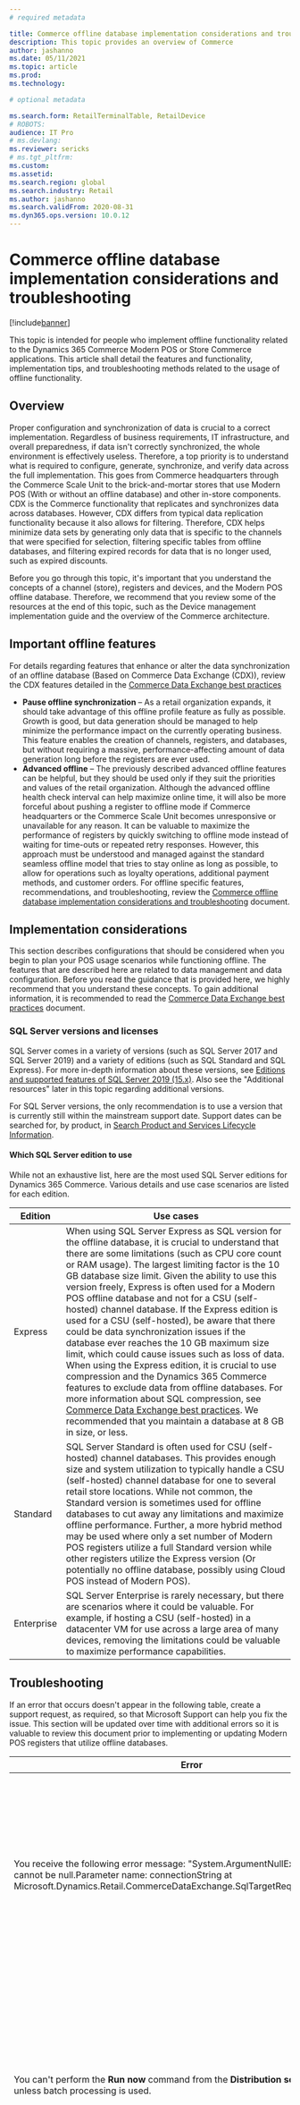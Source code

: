 ```yaml
---
# required metadata

title: Commerce offline database implementation considerations and troubleshooting
description: This topic provides an overview of Commerce
author: jashanno
ms.date: 05/11/2021
ms.topic: article
ms.prod:
ms.technology:

# optional metadata

ms.search.form: RetailTerminalTable, RetailDevice
# ROBOTS:
audience: IT Pro
# ms.devlang:
ms.reviewer: sericks
# ms.tgt_pltfrm:
ms.custom:
ms.assetid:
ms.search.region: global
ms.search.industry: Retail
ms.author: jashanno
ms.search.validFrom: 2020-08-31
ms.dyn365.ops.version: 10.0.12
---
```


# Commerce offline database implementation considerations and troubleshooting

[!include[banner](../includes/banner.md)]

This topic is intended for people who implement offline functionality related to the Dynamics 365 Commerce Modern POS or Store Commerce applications. This article shall detail the features and functionality, implementation tips, and troubleshooting methods related to the usage of offline functionality.

## Overview

Proper configuration and synchronization of data is crucial to a correct implementation. Regardless of business requirements, IT infrastructure, and overall preparedness, if data isn't correctly synchronized, the whole environment is effectively useless. Therefore, a top priority is to understand what is required to configure, generate, synchronize, and verify data across the full implementation. This goes from Commerce headquarters through the Commerce Scale Unit to the brick-and-mortar stores that use Modern POS (With or without an offline database) and other in-store components. CDX is the Commerce functionality that replicates and synchronizes data across databases. However, CDX differs from typical data replication functionality because it also allows for filtering. Therefore, CDX helps minimize data sets by generating only data that is specific to the channels that were specified for selection, filtering specific tables from offline databases, and filtering expired records for data that is no longer used, such as expired discounts.

Before you go through this topic, it's important that you understand the concepts of a channel (store), registers and devices, and the Modern POS offline database. Therefore, we recommend that you review some of the resources at the end of this topic, such as the Device management implementation guide and the overview of the Commerce architecture.


## Important offline features

For details regarding features that enhance or alter the data synchronization of an offline database (Based on Commerce Data Exchange (CDX)), review the CDX features detailed in the [Commerce Data Exchange best practices](CDX-Best-Practices.md)

- **Pause offline synchronization** – As a retail organization expands, it should take advantage of this offline profile feature as fully as possible. Growth is good, but data generation should be managed to help minimize the performance impact on the currently operating business. This feature enables the creation of channels, registers, and databases, but without requiring a massive, performance-affecting amount of data generation long before the registers are ever used.
- **Advanced offline** – The previously described advanced offline features can be helpful, but they should be used only if they suit the priorities and values of the retail organization. Although the advanced offline health check interval can help maximize online time, it will also be more forceful about pushing a register to offline mode if Commerce headquarters or the Commerce Scale Unit becomes unresponsive or unavailable for any reason. It can be valuable to maximize the performance of registers by quickly switching to offline mode instead of waiting for time-outs or repeated retry responses. However, this approach must be understood and managed against the standard seamless offline model that tries to stay online as long as possible, to allow for operations such as loyalty operations, additional payment methods, and customer orders. For offline specific features, recommendations, and troubleshooting, review the [Commerce offline database implementation considerations and troubleshooting](implementation-considerations-offline.md) document.



## Implementation considerations

This section describes configurations that should be considered when you begin to plan your POS usage scenarios while functioning offline. The features that are described here are related to data management and data configuration. Before you read the guidance that is provided here, we highly recommend that you understand these concepts. To gain additional information, it is recommended to read the [Commerce Data Exchange best practices](CDX-Best-Practices.md) document.

### SQL Server versions and licenses 
SQL Server comes in a variety of versions (such as SQL Server 2017 and SQL Server 2019) and a variety of editions (such as SQL Standard and SQL Express). For more in-depth information about these versions, see [Editions and supported features of SQL Server 2019 (15.x)](/sql/sql-server/editions-and-components-of-sql-server-version-15?view=sql-server-ver15#Cross-BoxScaleLimits). Also see the "Additional resources" later in this topic regarding additional versions.

For SQL Server versions, the only recommendation is to use a version that is currently still within the mainstream support date. Support dates can be searched for, by product, in [Search Product and Services Lifecycle Information](/lifecycle/products/).

#### Which SQL Server edition to use
While not an exhaustive list, here are the most used SQL Server editions for Dynamics 365 Commerce. Various details and use case scenarios are listed for each edition.

| Edition | Use cases |
|--------------|-------------|
| Express | When using SQL Server Express as SQL version for the offline database, it is crucial to understand that there are some limitations (such as CPU core count or RAM usage). The largest limiting factor is the 10 GB database size limit. Given the ability to use this version freely, Express is often used for a Modern POS offline database and not for a CSU (self-hosted) channel database. If the Express edition is used for a CSU (self-hosted), be aware that there could be data synchronization issues if the database ever reaches the 10 GB maximum size limit, which could cause issues such as loss of data. When using the Express edition, it is crucial to use compression and the Dynamics 365 Commerce features to exclude data from offline databases. For more information about SQL compression, see [Commerce Data Exchange best practices](CDX-Best-Practices.md#enable-table-and-index-compression). We recommended that you maintain a database at 8 GB in size, or less. |
| Standard | SQL Server Standard is often used for CSU (self-hosted) channel databases.  This provides enough size and system utilization to typically handle a CSU (self-hosted) channel database for one to several retail store locations. While not common, the Standard version is sometimes used for offline databases to cut away any limitations and maximize offline performance. Further, a more hybrid method may be used where only a set number of Modern POS registers utilize a full Standard version while other registers utilize the Express version (Or potentially no offline database, possibly using Cloud POS instead of Modern POS). |
| Enterprise | SQL Server Enterprise is rarely necessary, but there are scenarios where it could be valuable. For example, if hosting a CSU (self-hosted) in a datacenter VM for use across a large area of many devices, removing the limitations could be valuable to maximize performance capabilities. |

## Troubleshooting

If an error that occurs doesn't appear in the following table, create a support request, as required, so that Microsoft Support can help you fix the issue. This section will be updated over time with additional errors so it is valuable to review this document prior to implementing or updating Modern POS registers that utilize offline databases.

| Error | Description |
|------------|------------------------|
| You receive the following error message: "System.ArgumentNullException: Value cannot be null.Parameter name: connectionString at Microsoft.Dynamics.Retail.CommerceDataExchange.SqlTargetRequestHandler." | An error has occurred because of batch job statuses. (You can see the error in a failed download job on the **Download sessions** page.) Go to **System administration \> Inquiries \> Batch jobs**, find the data writing batch that is associated with the Commerce Scale Unit that the download job was supposed to be applied to, and change the batch job's status to **Withhold**. In environments that are earlier than version 10.0.12, we recommend that you also create a channel database group that is named **Legacy**, associate the **Default** channel database with this new group, and then exclude the new database group from all distribution schedules. CDX jobs should no longer be generated for the **Default** channel database in the **Legacy** group. |
| You can't perform the **Run now** command from the **Distribution schedule** page unless batch processing is used. | This change was intentionally made in version 10.0.11 because of performance issues that occurred if jobs were run during times when environments were most heavily used. In another change that was made as part of this feature enhancement, recurrence can't be used when the **Full data sync** command (full job synchronization) is run from the **Channel database** page in Commerce headquarters. Only a single occurrence can be run. We don't recommend that you change this behavior. However, if you're in a development environment, you can change it by going to **Commerce shared parameters \> Configuration parameters** and setting a new name, **CDX\_DISABLE\_FORCESCHEDULEINBATCH**, that has a value of **1**. |
| You receive the following error message: "Microsoft.Dynamics.Retail.CommerceDataExchange.SqlWriteRequestRunException: Failed to run SqlWriteRequestRunner for table AX.\<TABLE NAME\>." | An error has occurred because the length of one or more **DBO** tables has been extended, so that truncation of data was required. Therefore, a truncation failure has occurred. Generate a support request. For best practices, see [Enable custom Commerce Data Exchange synchronization via extension](cdx-extensibility.md). These best practices include removing the extended data type (EDT) extension on the table field that is being edited and using the CDX extension table to store the long (full) value that is required. |
| The download session is failing. The error message states, "...tried too many times." | Go to **Retail and Commerce \> Headquarters setup \> Parameters \> Commerce scheduler parameters**, and set the **Try count** field to **3**. If the value of this field is too high, download sessions might fail during high-usage times. After you complete this step, the job will set its status to **Canceled** and stop retrying itself. We recommend that you to read [Commerce Data Exchange best practices](CDX-Best-Practices.md). |
| You can't cancel a running CDX job. | If this issue occurs in a production environment, sign in to Microsoft Dynamics Lifecycle Services (LCS), and create a request for immediate support. If the issue occurs in a non-production environment, create a support request. |
| You use LCS to copy a Commerce headquarters database between environments, but the target environment also uses Commerce Scale Unit (Cloud) (previously known as Retail Cloud Scale Unit). | Create a support request, and specify whether it's acceptable to delete and reprovision the Commerce Scale Unit (Cloud), or whether the Commerce Scale Unit must be maintained as it currently exists. In both cases, downtime will be required. |
| CDX or environment issues occur after you change the value of the **Days transactions exist** field in the functionality profile. | If the **Days transactions exist** value is reduced by a large amount, one or more tables might become locked while purging occurs. Before you reduce the value by a large amount, we recommend that you generate a support request. Microsoft Support can remove the data before the value is changed. In this way, the database impact of the change will be minimized. |
| After you add multiple POS terminals, download sessions take a very long time, or there is overall Commerce headquarters slowness. | When you create a new Modern POS offline database and add it to the relevant channel database group, it inherits all existing download sessions since the last full database synchronization occurred. Even at the best of times, the exceptional data generation that might occur can be too large and therefore affect performance. At the worst (that is, busiest) of times, it can severely impair the environment's performance. We highly recommend that you have either a "dummy" channel database group (that is, a group that isn't associated with any distribution schedule job) that you assign to the newly generated terminals or a special offline profile where the **Pause offline synchronization** option is set to **Yes**. In this way, data generation can occur when it's required and when the system is most available to do it. (However, the system might pause multiple times as required.) If it's too late to use this approach, create a support request. |
| Normal, incremental (delta) synchronization takes much too long, even though the number of affected rows is small. | This issue can occur when a new channel (store) is created, because all the data must be re-created for the new store. We highly recommend that you have a "dummy" channel database that is associated with a "dummy" channel database group, and assign it to the newly generated channel (store). In this way, data generation can occur when it's required and when the system is most available to do it. If it's too late to use this approach, create a support request. |
| The P-job fails to create an upload session, and you receive the following error message: "System.Data.SqlClient.SqlException (0x80131904): Violation of PRIMARY KEY constraint 'PK\_UPLOADSESSION'. Cannot insert duplicate key in object 'crt.UPLOADSESSION'." | If this issue occurs in a production environment, sign in to LCS, and create a request for immediate support. If the issue occurs in a non-production environment, create a support request. |
| When you try to download an upload session package from the **Upload sessions** page in Commerce headquarters, you receive the following error message: "Record for Id - \<Number\> not found." | Create a support request. |
| CDX download sessions fail to be applied, and you receive the following error message: "Failed to get download session package URI." | If this issue occurs in a production environment, sign in to LCS, and create a request for immediate support. If the issue occurs in a non-production environment, create a support request. |
| No download sessions are applied, and no upload sessions are created. | If this issue occurs in a production environment, sign in to LCS, and create a request for immediate support. If the issue occurs in a non-production environment, create a support request. |
| Upload sessions fail, and you receive the following error message: "Infolog for task Default:P-0001 (...) Error when bulk inserting data. Target table: RetailListingStatusLog." | An error has occurred because the upload session package contains multiple records in the **RetailListingStatusLog** table. These records have the same **StatusDateTime** value between two or more. If this issue occurs in a production environment, sign in to LCS, and create a request for immediate support. If the issue occurs in a non-production environment, create a support request. |
| When a cashier tries to switch to offline mode or is forced offline, the switch fails. | There are many possible causes. First, verify basic information: Does the computer have available hard drive space? If you're using SQL Server Express, is the size of the offline database at the 10 gigabyte (GB) limit? Are there pending download sessions for the register? (Pending download sessions indicate that the register is no longer up to date. Therefore, offline switching might temporarily be prevented.) Additionally, we recommend that you contact Microsoft Support. If this issue occurs in a production environment, sign in to LCS, and create a request for immediate support. If the issue occurs in a non-production environment, create a support request. |

## Additional resources

- [Commerce Data Exchange implementation guidance](implementation-considerations-cdx.md)
- [Commerce Data Exchange troubleshooting](CDX-Troubleshooting.md)
- [Commerce Data Exchange best practices](CDX-Best-Practices.md)
- [Dynamics 365 Commerce architecture overview](../commerce-architecture.md)
- [Select an in-store topology](retail-in-store-topology.md)
- [Device management implementation guidance](../implementation-considerations-devices.md)
- [Configure, install, and activate Modern POS (MPOS)](../retail-modern-pos-device-activation.md)
- [Configure and install Commerce Scale Unit (self-hosted)](retail-store-scale-unit-configuration-installation.md)

[!INCLUDE[footer-include](../../includes/footer-banner.md)]
